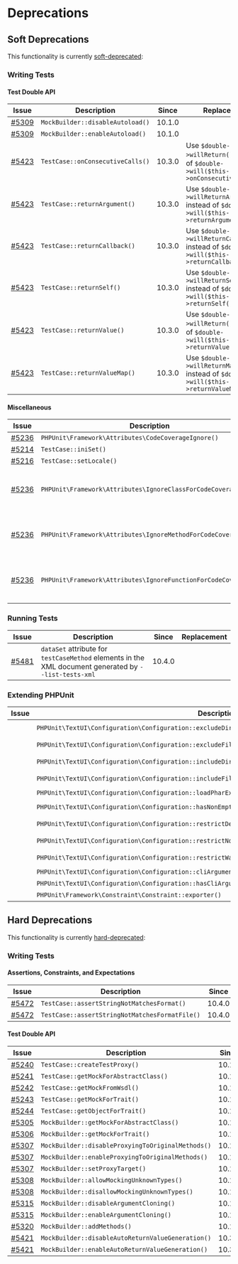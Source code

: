 # Deprecations

## Soft Deprecations

This functionality is currently [soft-deprecated](https://phpunit.de/backward-compatibility.html#soft-deprecation):

### Writing Tests

#### Test Double API

| Issue                                                             | Description                                       | Since  | Replacement                                                                             |
|-------------------------------------------------------------------|---------------------------------------------------|--------|-----------------------------------------------------------------------------------------|
| [#5309](https://github.com/sebastianbergmann/phpunit/issues/5309) | `MockBuilder::disableAutoload()`                  | 10.1.0 |                                                                                         |
| [#5309](https://github.com/sebastianbergmann/phpunit/issues/5309) | `MockBuilder::enableAutoload()`                   | 10.1.0 |                                                                                         |
| [#5423](https://github.com/sebastianbergmann/phpunit/issues/5423) | `TestCase::onConsecutiveCalls()`                  | 10.3.0 | Use `$double->willReturn()` instead of `$double->will($this->onConsecutiveCalls())`     |
| [#5423](https://github.com/sebastianbergmann/phpunit/issues/5423) | `TestCase::returnArgument()`                      | 10.3.0 | Use `$double->willReturnArgument()` instead of `$double->will($this->returnArgument())` |
| [#5423](https://github.com/sebastianbergmann/phpunit/issues/5423) | `TestCase::returnCallback()`                      | 10.3.0 | Use `$double->willReturnCallback()` instead of `$double->will($this->returnCallback())` |
| [#5423](https://github.com/sebastianbergmann/phpunit/issues/5423) | `TestCase::returnSelf()`                          | 10.3.0 | Use `$double->willReturnSelf()` instead of `$double->will($this->returnSelf())`         |
| [#5423](https://github.com/sebastianbergmann/phpunit/issues/5423) | `TestCase::returnValue()`                         | 10.3.0 | Use `$double->willReturn()` instead of `$double->will($this->returnValue())`            |
| [#5423](https://github.com/sebastianbergmann/phpunit/issues/5423) | `TestCase::returnValueMap()`                      | 10.3.0 | Use `$double->willReturnMap()` instead of `$double->will($this->returnValueMap())`      |

#### Miscellaneous

| Issue                                                             | Description                                                    | Since  | Replacement                                                        |
|-------------------------------------------------------------------|----------------------------------------------------------------|--------|--------------------------------------------------------------------|
| [#5236](https://github.com/sebastianbergmann/phpunit/issues/5236) | `PHPUnit\Framework\Attributes\CodeCoverageIgnore()`            | 10.1.0 |                                                                    |
| [#5214](https://github.com/sebastianbergmann/phpunit/issues/5214) | `TestCase::iniSet()`                                           | 10.3.0 |                                                                    |
| [#5216](https://github.com/sebastianbergmann/phpunit/issues/5216) | `TestCase::setLocale()`                                        | 10.3.0 |                                                                    |
| [#5236](https://github.com/sebastianbergmann/phpunit/issues/5513) | `PHPUnit\Framework\Attributes\IgnoreClassForCodeCoverage()`    | 10.4.0 | Use `@codeCoverageIgnore` annotation in the class' doc-comment     |
| [#5236](https://github.com/sebastianbergmann/phpunit/issues/5513) | `PHPUnit\Framework\Attributes\IgnoreMethodForCodeCoverage()`   | 10.4.0 | Use `@codeCoverageIgnore` annotation in the method's doc-comment   |
| [#5236](https://github.com/sebastianbergmann/phpunit/issues/5513) | `PHPUnit\Framework\Attributes\IgnoreFunctionForCodeCoverage()` | 10.4.0 | Use `@codeCoverageIgnore` annotation in the function's doc-comment |

### Running Tests

| Issue                                                             | Description                                                                                           | Since  | Replacement |
|-------------------------------------------------------------------|-------------------------------------------------------------------------------------------------------|--------|-------------|
| [#5481](https://github.com/sebastianbergmann/phpunit/issues/5481) | `dataSet` attribute for `testCaseMethod` elements in the XML document generated by `--list-tests-xml` | 10.4.0 |             |

### Extending PHPUnit

| Issue | Description                                                                                            | Since  | Replacement                                                                    |
|-------|--------------------------------------------------------------------------------------------------------|--------|--------------------------------------------------------------------------------|
|       | `PHPUnit\TextUI\Configuration\Configuration::excludeDirectories()`                                     | 10.2.0 | `PHPUnit\TextUI\Configuration\Configuration::source()->excludeDirectories()`   |
|       | `PHPUnit\TextUI\Configuration\Configuration::excludeFiles()`                                           | 10.2.0 | `PHPUnit\TextUI\Configuration\Configuration::source()->excludeFiles()`         |
|       | `PHPUnit\TextUI\Configuration\Configuration::includeDirectories()`                                     | 10.2.0 | `PHPUnit\TextUI\Configuration\Configuration::source()->includeDirectories()`   |
|       | `PHPUnit\TextUI\Configuration\Configuration::includeFiles()`                                           | 10.2.0 | `PHPUnit\TextUI\Configuration\Configuration::source()->includeFiles()`         |
|       | `PHPUnit\TextUI\Configuration\Configuration::loadPharExtensions()`                                     | 10.2.0 | `PHPUnit\TextUI\Configuration\Configuration::noExtensions()`                   |
|       | `PHPUnit\TextUI\Configuration\Configuration::hasNonEmptyListOfFilesToBeIncludedInCodeCoverageReport()` | 10.2.0 | `PHPUnit\TextUI\Configuration\Configuration::source()->notEmpty()`             |
|       | `PHPUnit\TextUI\Configuration\Configuration::restrictDeprecations()`                                   | 10.2.0 | `PHPUnit\TextUI\Configuration\Configuration::source()->restrictDeprecations()` |
|       | `PHPUnit\TextUI\Configuration\Configuration::restrictNotices()`                                        | 10.2.0 | `PHPUnit\TextUI\Configuration\Configuration::source()->restrictNotices()`      |
|       | `PHPUnit\TextUI\Configuration\Configuration::restrictWarnings()`                                       | 10.2.0 | `PHPUnit\TextUI\Configuration\Configuration::source()->restrictWarnings()`     |
|       | `PHPUnit\TextUI\Configuration\Configuration::cliArgument()`                                            | 10.4.0 | `PHPUnit\TextUI\Configuration\Configuration::cliArguments()[0]`                |
|       | `PHPUnit\TextUI\Configuration\Configuration::hasCliArgument()`                                         | 10.4.0 | `PHPUnit\TextUI\Configuration\Configuration::hasCliArguments()`                |
|       | `PHPUnit\Framework\Constraint\Constraint::exporter()`                                                  | 10.4.0 |                                                                                |

## Hard Deprecations

This functionality is currently [hard-deprecated](https://phpunit.de/backward-compatibility.html#hard-deprecation):

### Writing Tests

#### Assertions, Constraints, and Expectations

| Issue                                                             | Description                                    | Since  | Replacement |
|-------------------------------------------------------------------|------------------------------------------------|--------|-------------|
| [#5472](https://github.com/sebastianbergmann/phpunit/issues/5472) | `TestCase::assertStringNotMatchesFormat()`     | 10.4.0 |             |
| [#5472](https://github.com/sebastianbergmann/phpunit/issues/5472) | `TestCase::assertStringNotMatchesFormatFile()` | 10.4.0 |             |

#### Test Double API

| Issue                                                             | Description                                       | Since  | Replacement |
|-------------------------------------------------------------------|---------------------------------------------------|--------|-------------|
| [#5240](https://github.com/sebastianbergmann/phpunit/issues/5240) | `TestCase::createTestProxy()`                     | 10.1.0 |             |
| [#5241](https://github.com/sebastianbergmann/phpunit/issues/5241) | `TestCase::getMockForAbstractClass()`             | 10.1.0 |             |
| [#5242](https://github.com/sebastianbergmann/phpunit/issues/5242) | `TestCase::getMockFromWsdl()`                     | 10.1.0 |             |
| [#5243](https://github.com/sebastianbergmann/phpunit/issues/5243) | `TestCase::getMockForTrait()`                     | 10.1.0 |             |
| [#5244](https://github.com/sebastianbergmann/phpunit/issues/5244) | `TestCase::getObjectForTrait()`                   | 10.1.0 |             |
| [#5305](https://github.com/sebastianbergmann/phpunit/issues/5305) | `MockBuilder::getMockForAbstractClass()`          | 10.1.0 |             |
| [#5306](https://github.com/sebastianbergmann/phpunit/issues/5306) | `MockBuilder::getMockForTrait()`                  | 10.1.0 |             |
| [#5307](https://github.com/sebastianbergmann/phpunit/issues/5307) | `MockBuilder::disableProxyingToOriginalMethods()` | 10.1.0 |             |
| [#5307](https://github.com/sebastianbergmann/phpunit/issues/5307) | `MockBuilder::enableProxyingToOriginalMethods()`  | 10.1.0 |             |
| [#5307](https://github.com/sebastianbergmann/phpunit/issues/5307) | `MockBuilder::setProxyTarget()`                   | 10.1.0 |             |
| [#5308](https://github.com/sebastianbergmann/phpunit/issues/5308) | `MockBuilder::allowMockingUnknownTypes()`         | 10.1.0 |             |
| [#5308](https://github.com/sebastianbergmann/phpunit/issues/5308) | `MockBuilder::disallowMockingUnknownTypes()`      | 10.1.0 |             |
| [#5315](https://github.com/sebastianbergmann/phpunit/issues/5315) | `MockBuilder::disableArgumentCloning()`           | 10.1.0 |             |
| [#5315](https://github.com/sebastianbergmann/phpunit/issues/5315) | `MockBuilder::enableArgumentCloning()`            | 10.1.0 |             |
| [#5320](https://github.com/sebastianbergmann/phpunit/issues/5320) | `MockBuilder::addMethods()`                       | 10.1.0 |             |
| [#5421](https://github.com/sebastianbergmann/phpunit/issues/5421) | `MockBuilder::disableAutoReturnValueGeneration()` | 10.3.0 |             |
| [#5421](https://github.com/sebastianbergmann/phpunit/issues/5421) | `MockBuilder::enableAutoReturnValueGeneration()`  | 10.3.0 |             |
